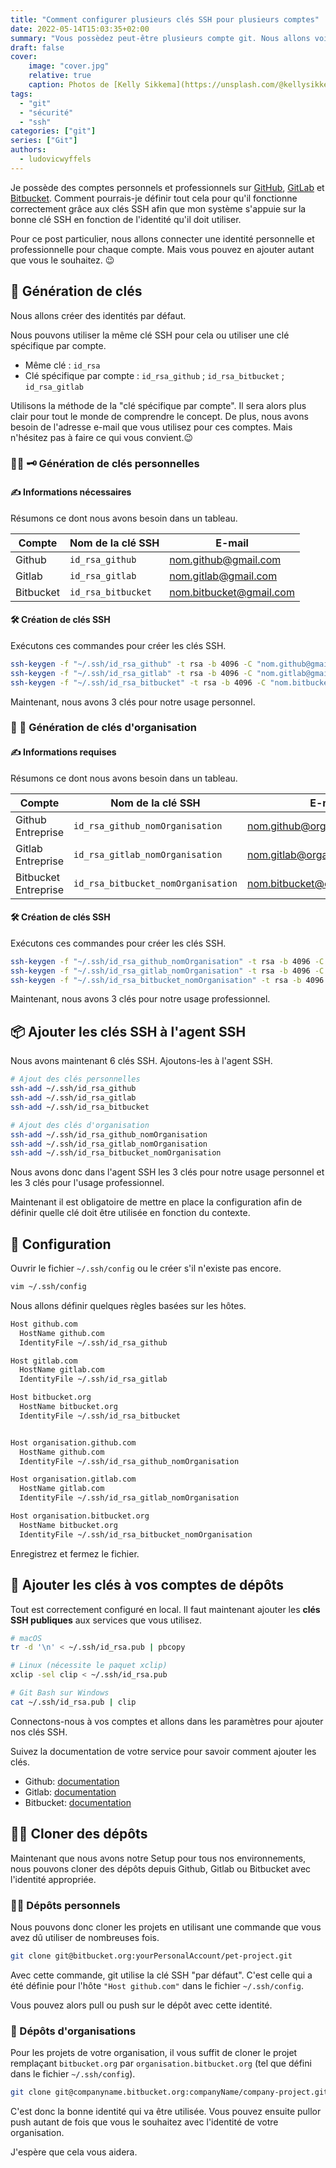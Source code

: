 ```yaml
---
title: "Comment configurer plusieurs clés SSH pour plusieurs comptes"
date: 2022-05-14T15:03:35+02:00
summary: "Vous possèdez peut-être plusieurs compte git. Nous allons voir comment connecter une identité personnelle et professionelle pour chaque compte avec des clés SSH."
draft: false
cover:
    image: "cover.jpg"
    relative: true
    caption: Photos de [Kelly Sikkema](https://unsplash.com/@kellysikkema) sur [Unsplash](https://unsplash.com)
tags:
  - "git"
  - "sécurité"
  - "ssh"
categories: ["git"]
series: ["Git"]
authors:
  - ludovicwyffels
---
```


Je possède des comptes personnels et professionnels sur [GitHub](https://github.com/), [GitLab](https://about.gitlab.com/) et [Bitbucket](https://bitbucket.org/).
Comment pourrais-je définir tout cela pour qu'il fonctionne correctement grâce aux clés SSH afin que mon système s'appuie sur la bonne clé SSH en fonction de l'identité qu'il doit utiliser.

Pour ce post particulier, nous allons connecter une identité personnelle et professionnelle pour chaque compte.
Mais vous pouvez en ajouter autant que vous le souhaitez. 😉

## 🔑 Génération de clés

Nous allons créer des identités par défaut.

Nous pouvons utiliser la même clé SSH pour cela ou utiliser une clé spécifique par compte.
- Même clé : `id_rsa`
- Clé spécifique par compte : `id_rsa_github` ; `id_rsa_bitbucket` ; `id_rsa_gitlab`

Utilisons la méthode de la "clé spécifique par compte". Il sera alors plus clair pour tout le monde de comprendre le concept.
De plus, nous avons besoin de l'adresse e-mail que vous utilisez pour ces comptes.
Mais n'hésitez pas à faire ce qui vous convient.😉 

### 👨‍💻 🗝️ Génération de clés personnelles

#### ✍️ Informations nécessaires

Résumons ce dont nous avons besoin dans un tableau.

Compte | Nom de la clé SSH | E-mail
--- | --- | ---
Github | `id_rsa_github` | nom.github@gmail.com
Gitlab | `id_rsa_gitlab` | nom.gitlab@gmail.com
Bitbucket | `id_rsa_bitbucket` | nom.bitbucket@gmail.com

#### 🛠️ Création de clés SSH

Exécutons ces commandes pour créer les clés SSH.
```bash
ssh-keygen -f "~/.ssh/id_rsa_github" -t rsa -b 4096 -C "nom.github@gmail.com"
ssh-keygen -f "~/.ssh/id_rsa_gitlab" -t rsa -b 4096 -C "nom.gitlab@gmail.com"
ssh-keygen -f "~/.ssh/id_rsa_bitbucket" -t rsa -b 4096 -C "nom.bitbucket@gmail.com"
```

Maintenant, nous avons 3 clés pour notre usage personnel.

### 🏢 🔑 Génération de clés d'organisation

#### ✍️ Informations requises

Résumons ce dont nous avons besoin dans un tableau.

Compte | Nom de la clé SSH | E-mail
--- | --- | ---
Github Entreprise | `id_rsa_github_nomOrganisation` | nom.github@organisation.com
Gitlab Entreprise | `id_rsa_gitlab_nomOrganisation` | nom.gitlab@organisation.com
Bitbucket Entreprise | `id_rsa_bitbucket_nomOrganisation` | nom.bitbucket@organisation.com

#### 🛠️ Création de clés SSH

Exécutons ces commandes pour créer les clés SSH.
```bash
ssh-keygen -f "~/.ssh/id_rsa_github_nomOrganisation" -t rsa -b 4096 -C "nom.github@organisation.com"
ssh-keygen -f "~/.ssh/id_rsa_gitlab_nomOrganisation" -t rsa -b 4096 -C "nom.gitlab@organisation.com"
ssh-keygen -f "~/.ssh/id_rsa_bitbucket_nomOrganisation" -t rsa -b 4096 -C "nom.bitbucket@organisation.com"
```

Maintenant, nous avons 3 clés pour notre usage professionnel.

## 📦 Ajouter les clés SSH à l'agent SSH

Nous avons maintenant 6 clés SSH. Ajoutons-les à l'agent SSH.

```bash
# Ajout des clés personnelles
ssh-add ~/.ssh/id_rsa_github
ssh-add ~/.ssh/id_rsa_gitlab
ssh-add ~/.ssh/id_rsa_bitbucket

# Ajout des clés d'organisation
ssh-add ~/.ssh/id_rsa_github_nomOrganisation
ssh-add ~/.ssh/id_rsa_gitlab_nomOrganisation
ssh-add ~/.ssh/id_rsa_bitbucket_nomOrganisation
```

Nous avons donc dans l'agent SSH les 3 clés pour notre usage personnel et les 3 clés pour l'usage professionnel.

Maintenant il est obligatoire de mettre en place la configuration afin de définir quelle clé doit être utilisée en fonction du contexte.

## 📝 Configuration

Ouvrir le fichier `~/.ssh/config` ou le créer s'il n'existe pas encore.

```bash
vim ~/.ssh/config
```

Nous allons définir quelques règles basées sur les hôtes.

```txt
Host github.com
  HostName github.com
  IdentityFile ~/.ssh/id_rsa_github

Host gitlab.com
  HostName gitlab.com
  IdentityFile ~/.ssh/id_rsa_gitlab

Host bitbucket.org
  HostName bitbucket.org
  IdentityFile ~/.ssh/id_rsa_bitbucket


Host organisation.github.com
  HostName github.com
  IdentityFile ~/.ssh/id_rsa_github_nomOrganisation

Host organisation.gitlab.com
  HostName gitlab.com
  IdentityFile ~/.ssh/id_rsa_gitlab_nomOrganisation

Host organisation.bitbucket.org
  HostName bitbucket.org
  IdentityFile ~/.ssh/id_rsa_bitbucket_nomOrganisation
```

Enregistrez et fermez le fichier.

## 💭 Ajouter les clés à vos comptes de dépôts

Tout est correctement configuré en local. Il faut maintenant ajouter les **clés SSH publiques** aux services que vous utilisez.

```bash
# macOS
tr -d '\n' < ~/.ssh/id_rsa.pub | pbcopy

# Linux (nécessite le paquet xclip)
xclip -sel clip < ~/.ssh/id_rsa.pub

# Git Bash sur Windows
cat ~/.ssh/id_rsa.pub | clip
```

Connectons-nous à vos comptes et allons dans les paramètres pour ajouter nos clés SSH.

Suivez la documentation de votre service pour savoir comment ajouter les clés.

- Github: [documentation](https://docs.github.com/en/authentication/connecting-to-github-with-ssh/adding-a-new-ssh-key-to-your-github-account)
- Gitlab: [documentation](https://docs.gitlab.com/ee/user/ssh.html)
- Bitbucket: [documentation](https://support.atlassian.com/bitbucket-cloud/docs/set-up-an-ssh-key/)

## 👨‍👦 Cloner des dépôts

Maintenant que nous avons notre Setup pour tous nos environnements, nous pouvons cloner des dépôts depuis Github, Gitlab ou Bitbucket avec l'identité appropriée.

### 👨‍💻 Dépôts personnels

Nous pouvons donc cloner les projets en utilisant une commande que vous avez dû utiliser de nombreuses fois.

```bash
git clone git@bitbucket.org:yourPersonalAccount/pet-project.git
```

Avec cette commande, git utilise la clé SSH "par défaut". C'est celle qui a été définie pour l'hôte `"Host github.com"` dans le fichier `~/.ssh/config`.

Vous pouvez alors pull ou push sur le dépôt avec cette identité.

### 🏢 Dépôts d'organisations

Pour les projets de votre organisation, il vous suffit de cloner le projet remplaçant `bitbucket.org` par `organisation.bitbucket.org` (tel que défini dans le fichier `~/.ssh/config`).

```bash
git clone git@companyname.bitbucket.org:companyName/company-project.git
```

C'est donc la bonne identité qui va être utilisée.
Vous pouvez ensuite pullor push autant de fois que vous le souhaitez avec l'identité de votre organisation.

J'espère que cela vous aidera.